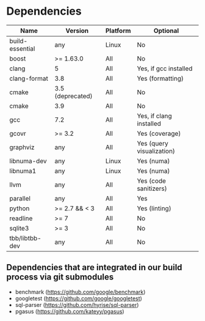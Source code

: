 # Dependencies

| Name             | Version          | Platform |                  Optional |
| ---------------- | ---------------- | -------- | ------------------------- |
| build-essential  | any              |    Linux |                        No |
| boost            | >= 1.63.0        |    All   |                        No |
| clang            | 5                |    All   |     Yes, if gcc installed |
| clang-format     | 3.8              |    All   |          Yes (formatting) |
| cmake            | 3.5 (deprecated) |    All   |                        No |
| cmake            | 3.9              |    All   |                        No |
| gcc              | 7.2              |    All   |   Yes, if clang installed |
| gcovr            | >= 3.2           |    All   |            Yes (coverage) |
| graphviz         | any              |    All   | Yes (query visualization) |
| libnuma-dev      | any              |    Linux |                Yes (numa) |
| libnuma1         | any              |    Linux |                Yes (numa) |
| llvm             | any              |    All   |     Yes (code sanitizers) |
| parallel         | any              |    All   |                       Yes |
| python           | >= 2.7 && < 3    |    All   |             Yes (linting) |
| readline         | >= 7             |    All   |                        No |
| sqlite3          | >= 3             |    All   |                        No |
| tbb/libtbb-dev   | any              |    All   |                        No |


## Dependencies that are integrated in our build process via git submodules
- benchmark (https://github.com/google/benchmark)
- googletest (https://github.com/google/googletest)
- sql-parser (https://github.com/hyrise/sql-parser)
- pgasus (https://github.com/kateyy/pgasus)

